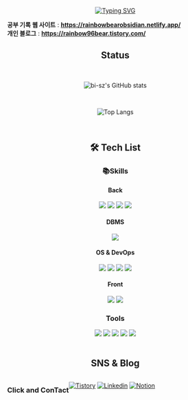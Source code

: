 <div align="center">

  [![Typing SVG](https://readme-typing-svg.demolab.com?font=Alkatra&weight=500&size=45&duration=3500&pause=3&color=6994CDEE&center=false&vCenter=false&multiline=true&repeat=true&width=1000&height=100&lines=Welcome+to+RainbowBear's+GitHub!👋)](https://git.io/typing-svg)
</div>

**공부 기록 웹 사이트** : **https://rainbowbearobsidian.netlify.app/**   
**개인 블로그** : **https://rainbow96bear.tistory.com/**

<div align="center">
  
  ## Status
  <br>
  
  ![bi-sz's GitHub stats](https://github-readme-stats.vercel.app/api?username=rainbow96bear&theme=cobalt)
</div>

<div align="center">
  <br>
  
  ![Top Langs](https://github-readme-stats.vercel.app/api/top-langs/?username=rainbow96bear&hide_progress=true)
</div>

<br>
<div align="center">
  
  ## 🛠 Tech List
  
  ### :books:Skills

  #### Back
  <img src="https://img.shields.io/badge/Go-00ADD8?style=flat&logo=go&logoColor=white"/>
  <img src="https://img.shields.io/badge/Node.js-339933?style=flat&logo=Node.js&logoColor=white"/>
  <img src="https://img.shields.io/badge/JavaScript-F7DF1E?style=flat&logo=JavaScript&logoColor=white"/>
  <img src="https://img.shields.io/badge/typescript-3178C6?style=flat&logo=typescript&logoColor=white"/>

  #### DBMS
  <img src="https://img.shields.io/badge/mySQL-4479A1?style=flat&logo=MySQL&logoColor=white"/>

  #### OS & DevOps
  
  <img src="https://img.shields.io/badge/ubuntu-E95420?style=flat&logo=ubuntu&logoColor=white"/>
  <img src="https://img.shields.io/badge/amazonEC2-FF9900?style=flat&logo=amazonec2&logoColor=white"/>
  <img src="https://img.shields.io/badge/Docker-2496ED?style=flat&logo=docker&logoColor=white"/>
  <img src="https://img.shields.io/badge/KuberNetes-326CE5?style=flat&logo=kubernetes&logoColor=white"/>
  
  #### Front
  
  <img src="https://img.shields.io/badge/React-61DAFB?style=flat&logo=React&logoColor=white"/>
  <img src="https://img.shields.io/badge/Redux-764ABC?style=flat&logo=Redux&logoColor=white"/>

  ### Tools

  <img src="https://img.shields.io/badge/postman-FF6C37?style=flat&logo=postman&logoColor=white"/>
  <img src="https://img.shields.io/badge/Github-181717?style=flat&logo=Github&logoColor=white"/>
  <img src="https://img.shields.io/badge/notion-000000?style=flat&logo=notion&logoColor=white"/>
  <img src="https://img.shields.io/badge/googlesheets-34A853?style=flat&logo=googlesheets&logoColor=white"/>
  <img src="https://img.shields.io/badge/filezilla-BF0000?style=flat&logo=filezilla&logoColor=white"/>

  
</div>

<br>
<div align="center">

## SNS & Blog

<div style="display:flex; flex-direction:row;">
  
### Click and ConTact
  
  [![Tistory](https://img.shields.io/badge/Tistory-000000?style=flat-square&logo=tistory&link=https://rainbow96bear.tistory.com/)](https://rainbow96bear.tistory.com/)
  [![Linkedin](https://img.shields.io/badge/linkedin-0A66C20?style=flat-square&logo=linkedin&logoColor=white&link=mailto:rainbow96bear@gmail.com)](https://www.linkedin.com/in/성진-김-a7aba3249)
  [![Notion](https://img.shields.io/badge/notion-000000?style=flat-square&logo=notion&logoColor=white&link=https://bit.ly/rainbow96bear)](https://skillful-diver-ebb.notion.site/b4a7f41788824a94bde47b806f1877b4)

</div>
<div align="center">



  


</div>

<!--
**rainbow96bear/rainbow96bear** is a ✨ _special_ ✨ repository because its `README.md` (this file) appears on your GitHub profile.

Here are some ideas to get you started:

- 🔭 I’m currently working on ...
- 🌱 I’m currently learning ...
- 👯 I’m looking to collaborate on ...
- 🤔 I’m looking for help with ...
- 💬 Ask me about ...
- 📫 How to reach me: ...
- 😄 Pronouns: ...
- ⚡ Fun fact: ...
-->
